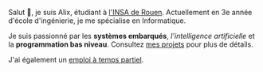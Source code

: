 ---
---

Salut 👋, je suis Alix, étudiant à [l'INSA de Rouen](https://www.insa-rouen.fr). Actuellement en 3e année d'école d'ingénierie, je me spécialise en Informatique.

Je suis passionné par les **systèmes embarqués**, *l'intelligence artificielle* et la **programmation bas niveau**. Consultez [mes projets]() pour plus de détails.

J'ai également un [emploi à temps partiel]().
